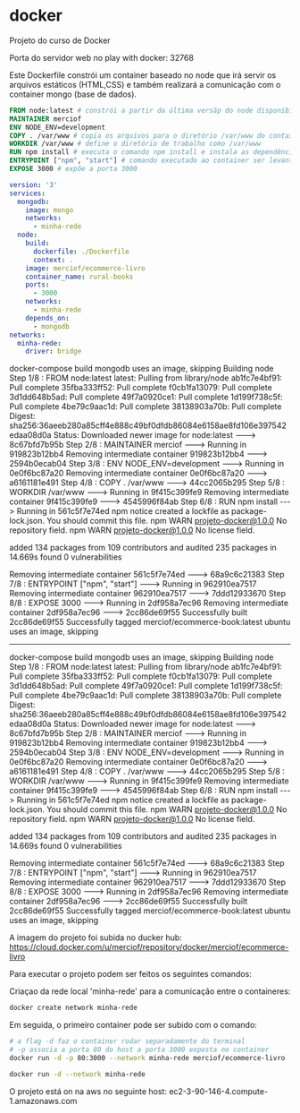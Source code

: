 # docker
Projeto do curso de Docker

Porta do servidor web no play with docker: 32768

Este Dockerfile constrói um container baseado no node que irá servir os arquivos estáticos (HTML,CSS) e também realizará a comunicação com o container mongo (base de dados).

```Dockerfile
FROM node:latest # constrói a partir da última versãp do node disponibilizada no dockerhub, caso ela não esteja presente localmente 
MAINTAINER merciof 
ENV NODE_ENV=development
COPY . /var/www # copia os arquivos para o diretório /var/www do container a ser construído
WORKDIR /var/www # define o diretório de trabalho como /var/www
RUN npm install # executa o comando npm install e instala as dependências definidas no arquivo package.json
ENTRYPOINT ["npm", "start"] # comando executado ao container ser levantado, ele executa o arquivo server.js 
EXPOSE 3000 # expõe a porta 3000
```

```yml
version: '3'
services:
  mongodb:
    image: mongo
    networks:
      - minha-rede
  node:
    build:
      dockerfile: ./Dockerfile    
      context: .
    image: merciof/ecommerce-livro
    container_name: rural-books
    ports:
      - 3000
    networks: 
      - minha-rede
    depends_on:
      - mongodb
networks:
  minha-rede:
    driver: bridge
```


docker-compose build
mongodb uses an image, skipping
Building node
Step 1/8 : FROM node:latest
latest: Pulling from library/node
ab1fc7e4bf91: Pull complete
35fba333ff52: Pull complete
f0cb1fa13079: Pull complete
3d1dd648b5ad: Pull complete
49f7a0920ce1: Pull complete
1d199f738c5f: Pull complete
4be79c9aac1d: Pull complete
38138903a70b: Pull complete
Digest: sha256:36aeeb280a85cff4e888c49bf0dfdb86084e6158ae8fd106e397542edaa08d0a
Status: Downloaded newer image for node:latest
 ---> 8c67bfd7b95b
Step 2/8 : MAINTAINER merciof
 ---> Running in 919823b12bb4
Removing intermediate container 919823b12bb4
 ---> 2594b0ecab04
Step 3/8 : ENV NODE_ENV=development
 ---> Running in 0e0f6bc87a20
Removing intermediate container 0e0f6bc87a20
 ---> a6161181e491
Step 4/8 : COPY . /var/www
 ---> 44cc2065b295
Step 5/8 : WORKDIR /var/www
 ---> Running in 9f415c399fe9
Removing intermediate container 9f415c399fe9
 ---> 4545996f84ab
Step 6/8 : RUN npm install
 ---> Running in 561c5f7e74ed
npm notice created a lockfile as package-lock.json. You should commit this file.
npm WARN projeto-docker@1.0.0 No repository field.
npm WARN projeto-docker@1.0.0 No license field.

added 134 packages from 109 contributors and audited 235 packages in 14.669s
found 0 vulnerabilities

Removing intermediate container 561c5f7e74ed
 ---> 68a9c6c21383
Step 7/8 : ENTRYPOINT ["npm", "start"]
 ---> Running in 962910ea7517
Removing intermediate container 962910ea7517
 ---> 7ddd12933670
Step 8/8 : EXPOSE 3000
 ---> Running in 2df958a7ec96
Removing intermediate container 2df958a7ec96
 ---> 2cc86de69f55
Successfully built 2cc86de69f55
Successfully tagged merciof/ecommerce-book:latest
ubuntu uses an image, skipping

************************************************************************************

docker-compose build
mongodb uses an image, skipping
Building node
Step 1/8 : FROM node:latest
latest: Pulling from library/node
ab1fc7e4bf91: Pull complete
35fba333ff52: Pull complete
f0cb1fa13079: Pull complete
3d1dd648b5ad: Pull complete
49f7a0920ce1: Pull complete
1d199f738c5f: Pull complete
4be79c9aac1d: Pull complete
38138903a70b: Pull complete
Digest: sha256:36aeeb280a85cff4e888c49bf0dfdb86084e6158ae8fd106e397542edaa08d0a
Status: Downloaded newer image for node:latest
 ---> 8c67bfd7b95b
Step 2/8 : MAINTAINER merciof
 ---> Running in 919823b12bb4
Removing intermediate container 919823b12bb4
 ---> 2594b0ecab04
Step 3/8 : ENV NODE_ENV=development
 ---> Running in 0e0f6bc87a20
Removing intermediate container 0e0f6bc87a20
 ---> a6161181e491
Step 4/8 : COPY . /var/www
 ---> 44cc2065b295
Step 5/8 : WORKDIR /var/www
 ---> Running in 9f415c399fe9
Removing intermediate container 9f415c399fe9
 ---> 4545996f84ab
Step 6/8 : RUN npm install
 ---> Running in 561c5f7e74ed
npm notice created a lockfile as package-lock.json. You should commit this file.
npm WARN projeto-docker@1.0.0 No repository field.
npm WARN projeto-docker@1.0.0 No license field.

added 134 packages from 109 contributors and audited 235 packages in 14.669s
found 0 vulnerabilities

Removing intermediate container 561c5f7e74ed
 ---> 68a9c6c21383
Step 7/8 : ENTRYPOINT ["npm", "start"]
 ---> Running in 962910ea7517
Removing intermediate container 962910ea7517
 ---> 7ddd12933670
Step 8/8 : EXPOSE 3000
 ---> Running in 2df958a7ec96
Removing intermediate container 2df958a7ec96
 ---> 2cc86de69f55
Successfully built 2cc86de69f55
Successfully tagged merciof/ecommerce-book:latest
ubuntu uses an image, skipping

A imagem do projeto foi subida no ducker hub: https://cloud.docker.com/u/merciof/repository/docker/merciof/ecommerce-livro

Para executar o projeto podem ser feitos os seguintes comandos:

Criaçao da rede local 'minha-rede' para a comunicação entre o containeres:

```bash
docker create network minha-rede 
```

Em seguida, o primeiro container pode ser subido com o comando: 

```bash
# a flag -d faz o container rodar separadamente do terminal 
# -p associa a porta 80 do host a porta 3000 exposta no container
docker run -d -p 80:3000 --network minha-rede merciof/ecommerce-livro 
```

```bash
docker run -d --network minha-rede
```

O projeto está on na aws no seguinte host: ec2-3-90-146-4.compute-1.amazonaws.com
